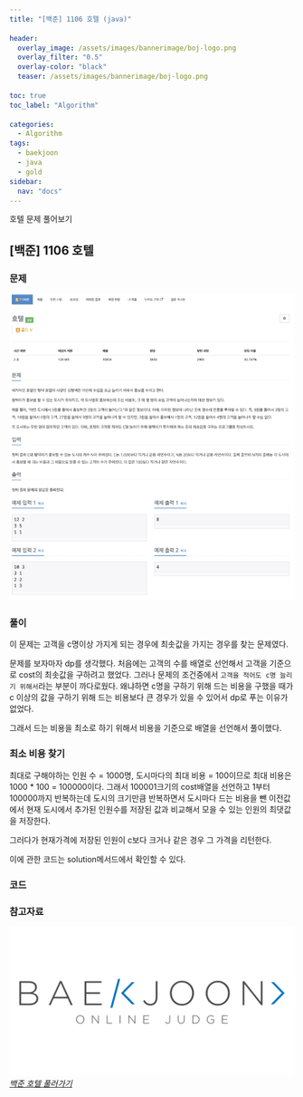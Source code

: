 ```yaml
---
title: "[백준] 1106 호텔 (java)"

header:
  overlay_image: /assets/images/bannerimage/boj-logo.png
  overlay_filter: "0.5"
  overlay-color: "black"
  teaser: /assets/images/bannerimage/boj-logo.png

toc: true
toc_label: "Algorithm"

categories:
  - Algorithm
tags:
  - baekjoon
  - java
  - gold
sidebar:
  nav: "docs"
---
```


호텔 문제 풀어보기

## [백준] 1106 호텔

### 문제

![문제](../../assets/images/algorithm/baekjoon/gold/BOJ1106/problem.png)

### 풀이

이 문제는 고객을 c명이상 가지게 되는 경우에 최솟값을 가지는 경우를 찾는 문제였다.

문제를 보자마자 dp를 생각했다. 처음에는 고객의 수를 배열로 선언해서 고객을 기준으로 cost의 최솟값을 구하려고 했었다. 그러나 문제의 조건중에서 `고객을 적어도 c명 늘리기 위해서`라는 부분이 까다로웠다. 왜냐하면 c명을 구하기 위해 드는 비용을 구했을 때가 c 이상의 값을 구하기 위해 드는 비용보다 큰 경우가 있을 수 있어서 dp로 푸는 이유가 없었다.

그래서 드는 비용을 최소로 하기 위해서 비용을 기준으로 배열을 선언해서 풀이했다.

### 최소 비용 찾기

최대로 구해야하는 인원 수 = 1000명, 도시마다의 최대 비용 = 100이므로 최대 비용은 1000 \* 100 = 100000이다. 그래서 100001크기의 cost배열을 선언하고 1부터 100000까지 반복하는데 도시의 크기만큼 반복하면서 도시마다 드는 비용을 뺀 이전값에서 현재 도시에서 추가된 인원수를 저장된 값과 비교해서 모을 수 있는 인원의 최댓값을 저장한다.

그러다가 현재가격에 저장된 인원이 c보다 크거나 같은 경우 그 가격을 리턴한다.

이에 관한 코드는 solution메서드에서 확인할 수 있다.

### 코드

<script src="https://emgithub.com/embed-v2.js?target=https%3A%2F%2Fgithub.com%2Fkoreaygj%2FAlgorithm_study%2Fblob%2Fmain%2FJava%2Fbaekjoon%2Fgold%2FBOJ1106%2FMain.java&style=androidstudio&type=code&showBorder=on&showLineNumbers=on&showFileMeta=on&showFullPath=on&showCopy=on"></script>

### 참고자료

[![백준 문제 링크](/assets/images/bannerimage/boj-logo.png)_백준 호텔 풀러가기_](https://www.acmicpc.net/problem/1106)
